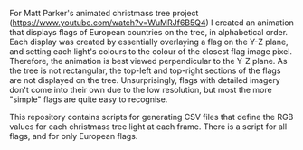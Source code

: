 For Matt Parker's animated christmass tree project (https://www.youtube.com/watch?v=WuMRJf6B5Q4) I created an animation that displays flags of European countries on the tree, in alphabetical order. Each display was created by essentially overlaying a flag on the Y-Z plane, and setting each light's colours to the colour of the closest flag image pixel. Therefore, the animation is best viewed perpendicular to the Y-Z plane. As the tree is not rectangular, the top-left and top-right sections of the flags are not displayed on the tree. Unsurprisingly, flags with detailed imagery don't come into their own due to the low resolution, but most the more "simple" flags are quite easy to recognise.

This repository contains scripts for generating CSV files that define the RGB values for each christmass tree light at each frame. There is a script for all flags, and for only European flags.

